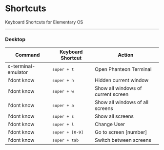 **Shortcuts**
==============
Keyboard Shortcuts for Elementary OS

----------

### **Desktop**

Command | Keyboard Shortcut | Action
----- | ----- | -----
x-terminal-emulator | <kbd>super + t</kbd> | Open Phanteon Terminal
I'dont know | <kbd>super + h</kbd> | Hidden current window
I'dont know | <kbd>super + w</kbd> | Show all windows of current screen
I'dont know | <kbd>super + a</kbd> | Show all windows of all screens
I'dont know | <kbd>super + s</kbd> | Show all screens
I'dont know | <kbd>super + l</kbd> | Change User
I'dont know | <kbd>super + [0-9]</kbd> | Go to screen [number]
I'dont know | <kbd>super + tab</kbd> | Switch between screens

